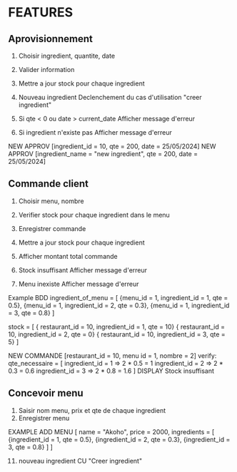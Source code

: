 # FEATURES
## Aprovisionnement
1. Choisir ingredient, quantite, date
2. Valider information
2. Mettre a jour stock pour chaque ingredient

21. Nouveau ingredient
    Declenchement du cas d'utilisation "creer ingredient"
22. Si qte < 0 ou date > current_date
   Afficher message d'erreur
23. Si ingredient n'existe pas
    Afficher message d'erreur

NEW APPROV [ingredient_id = 10, qte = 200, date = 25/05/2024]
NEW APPROV [ingredient_name = "new ingredient", qte = 200, date = 25/05/2024]


## Commande client
1. Choisir menu, nombre
2. Verifier stock pour chaque ingredient dans le menu
3. Enregistrer commande
4. Mettre a jour stock pour chaque ingredient
5. Afficher montant total commande

21. Stock insuffisant
    Afficher message d'erreur
22. Menu inexiste
    Afficher message d'erreur

Example
BDD ingredient_of_menu = [
 {menu_id = 1, ingredient_id = 1, qte = 0.5},
 {menu_id = 1, ingredient_id = 2, qte = 0.3},
 {menu_id = 1, ingredient_id = 3, qte = 0.8}
]

stock = [
 { restaurant_id = 10, ingredient_id = 1, qte = 10}
 { restaurant_id = 10, ingredient_id = 2, qte = 0}
 { restaurant_id = 10, ingredient_id = 3, qte = 5}
]

NEW COMMANDE [restaurant_id = 10, menu id = 1, nombre = 2]
 verify: qte_necessaire = [
    ingredient_id = 1 => 2 * 0.5 = 1
    ingredient_id = 2 => 2 * 0.3 = 0.6
    ingredient_id = 3 => 2 * 0.8 = 1.6
]
DISPLAY Stock insuffisant


## Concevoir menu
1. Saisir nom menu, prix et qte de chaque ingredient
3. Enregistrer menu

EXAMPLE
ADD MENU [
name = "Akoho",
price = 2000,
ingredients = [
        {ingredient_id = 1, qte = 0.5}, 
        {ingredient_id = 2, qte = 0.3},
        {ingredient_id = 3, qte = 0.8}
    ]
]

11. nouveau ingredient
    CU "Creer ingredient"